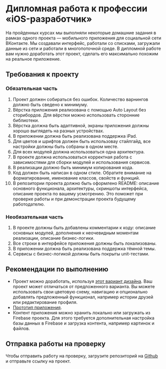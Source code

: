 # Дипломная работа к профессии «iOS-разработчик»На пройденных курсах мы выполняли некоторые домашние задания в рамках одного проекта — мобильного приложения для социальной сети ВКонтакте. Мы создавали интерфейс, работали со списками, загружали данные из сети и работали в многопоточной среде. В дипломной работе вам нужно доработать этот проект, сделать его максимально похожим на реальное приложение.## Требования к проекту### Обязательная часть1. Проект должен собираться без ошибок. Количество варнингов должно быть сведено к минимуму.2. Вёрстка приложения реализована с помощью Auto Layout без сторибордов. Для вёрстки можно использовать сторонние библиотеки.3. Вёрстка должна быть адаптивной, экраны приложения должны хорошо выглядеть на разных устройствах.4. В приложении должна быть реализована поддержка iPad.5. Для цветов и шрифтов должен быть использоваy стайлгайд, все настройки должны быть собраны в одном месте.6. Для всех модулей должна использоваться одна архитектура.7. В проекте должна использоваться корректная работа с зависимостями для сборки модулей и использования сервисов.8. В реализации должно быть минимум копирования кода.9. Код должен быть написан в одном стиле. Обратите внимание на форматирование, именование классов, свойств и функций.10. В репозитории проекта должно быть оформлено README: описание основного функционала, архитектуры, скриншоты интерфейса, описание проекта по вашему усмотрению. Это поможет при проверке работы и при демонстрации проекта будущему работодателю.### Необязательная часть1. В проекте должны быть добавлены комментарии к коду: описание основных модулей, дополнения к неочевидным моментам реализации, описание бизнес-логики.2. Все строки в интерфейсе приложения должны быть локализованы.3. В приложении должна быть реализована поддержка тёмной темы.4. Сервисы с бизнес-логикой должны быть покрыты unit-тестами.## Рекомендации по выполнению* Проект можно доработать, используя [этот вариант дизайна](https://www.figma.com/file/s1N2cHHSmLScPf5dhDX8Oc/мобильные-приложения?node-id=724%3A2347). Ваш проект может отличаться от предложенного варианта. Вы можете использовать свои цветовую схему, навигацию и опционально добавлять предложенный функционал, например истории друзей или редактирование профиля.* [Прототип приложения](https://www.figma.com/proto/s1N2cHHSmLScPf5dhDX8Oc/мобильные-приложения?node-id=724%3A2348&scaling=scale-down&page-id=724%3A2347&starting-point-node-id=724%3A2348&show-proto-sidebar=1).* Контент приложения можно хранить локально или загружать из Firebase проекта. Для этого требуется дополнительная настройка базы данных в Firebase и загрузка контента, например картинок и файлов.## Отправка работы на проверкуЧтобы отправить работу на проверку, загрузите репозиторий на [Github](https://github.com/) и отправьте ссылку на проект.